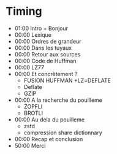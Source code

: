 # Timing

* 01:00 Intro + Bonjour
* 00:00 Lexique
* 00:00 Ordres de grandeur
* 00:00 Dans les tuyaux
* 00:00 Retour aux sources
* 00:00 Code de Huffman
* 00:00 LZ77
* 00:00 Et concrètement ?
  * FUSION HUFFMAN +LZ=DEFLATE
  * Deflate
  * GZIP
* 00:00 A la recherche du pouilleme
  * ZOPFLI
  * BROTLI
* 00:00 Au dela du pouilleme
  * zstd
  * compression share dictionnary
* 00:00 Recap et conclusion
* 50:00 Merci
